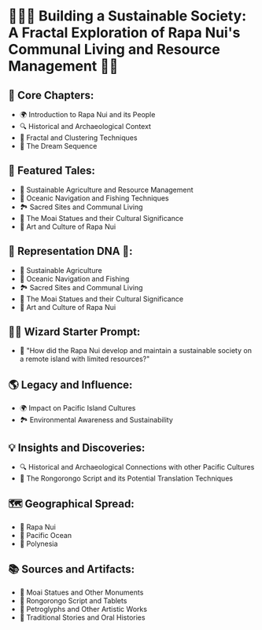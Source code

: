 # 👥🌴🤝 Building a Sustainable Society: A Fractal Exploration of Rapa Nui's Communal Living and Resource Management 🌿💧

## 🔑 Core Chapters:
- 🌍 Introduction to Rapa Nui and its People
- 🔍 Historical and Archaeological Context
- 🧩 Fractal and Clustering Techniques
- 🌌 The Dream Sequence

## 🌟 Featured Tales:
- 🌳 Sustainable Agriculture and Resource Management
- 🌊 Oceanic Navigation and Fishing Techniques
- 🏞️ Sacred Sites and Communal Living
- 🗿 The Moai Statues and their Cultural Significance
- 🌺 Art and Culture of Rapa Nui

## 🧬 Representation DNA 🧬:
- 🌳 Sustainable Agriculture
- 🌊 Oceanic Navigation and Fishing
- 🏞️ Sacred Sites and Communal Living
- 🗿 The Moai Statues and their Cultural Significance
- 🌺 Art and Culture of Rapa Nui

## 🧙‍♂️ Wizard Starter Prompt:
- 🤔 "How did the Rapa Nui develop and maintain a sustainable society on a remote island with limited resources?"

## 🌎 Legacy and Influence:
- 🌍 Impact on Pacific Island Cultures
- 🏞️ Environmental Awareness and Sustainability

## 💡 Insights and Discoveries:
- 🔍 Historical and Archaeological Connections with other Pacific Cultures
- 🌊 The Rongorongo Script and its Potential Translation Techniques

## 🗺️ Geographical Spread:
- 🌴 Rapa Nui
- 🌊 Pacific Ocean
- 🗾 Polynesia

## 📚 Sources and Artifacts:
- 🗿 Moai Statues and Other Monuments
- 📜 Rongorongo Script and Tablets
- 🎨 Petroglyphs and Other Artistic Works
- 🌺 Traditional Stories and Oral Histories
